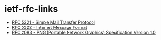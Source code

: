 # ietf-rfc-links

* [RFC 5321 - Simple Mail Transfer Protocol](https://tools.ietf.org/html/rfc5321)
* [RFC 5322 - Internet Message Format](https://tools.ietf.org/html/rfc5322)
* [RFC 2083 - PNG (Portable Network Graphics) Specification Version 1.0](https://tools.ietf.org/html/rfc2083)
